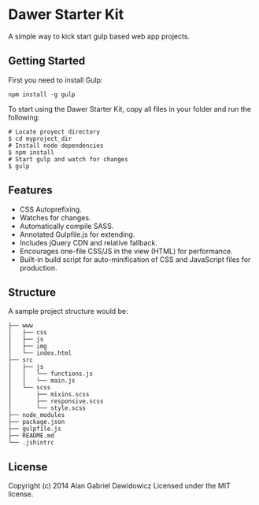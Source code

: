# Dawer Starter Kit

A simple way to kick start gulp based web app projects. 

## Getting Started

First you need to install Gulp:

```shell
npm install -g gulp
```

To start using the Dawer Starter Kit, copy all files in your folder and run the following:

```shell
# Locate proyect directory
$ cd myproject_dir
# Install node dependencies
$ npm install
# Start gulp and watch for changes
$ gulp
``` 


## Features

- CSS Autoprefixing.
- Watches for changes.
- Automatically compile SASS.
- Annotated Gulpfile.js for extending.
- Includes jQuery CDN and relative fallback.
- Encourages one-file CSS/JS in the view (HTML) for performance.
- Built-in build script for auto-minification of CSS and JavaScript files for production.


## Structure

A sample project structure would be:

````
├── www
│   ├── css
│   ├── js
│   ├── img
│   └── index.html
├── src
│   ├── js
│   │   └── functions.js
│   │   └── main.js
│   └── scss
│       ├── mixins.scss
│       ├── responsive.scss
│       └── style.scss
├── node_modules 
├── package.json 
├── gulpfile.js
├── README.md
└── .jshintrc
````

## License
Copyright (c) 2014 Alan Gabriel Dawidowicz 
Licensed under the MIT license.